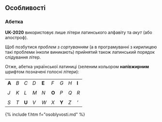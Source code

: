## Особливості

<a name="abetka"></a>

### Абетка

**UK-2020** використовує лише літери латинського алфавіту та _акут_ (або апостроф).

Щоб позбутися _проблем з сортуванням_ (а в програмуванні з кирилицею такі проблеми інколи виникають) прийнятий також латинський порядок слідування літер.

Отже, абетка української латиниці (зеленим кольором **напівжирним** шрифтом позначені голосні літери):

<table>
  <tr><td><b><span class="green">A</span></b></td><td><i>B</i></td><td><i>C</i></td><td><i>D</i></td><td><span class="green"><b>E</b></span></td><td><i>F</i></td><td><i>G</i></td><td><i>H</i></td><td><span class="green"><b>I</b></span></td></tr>
<tr><td colspan="10"></td></tr>
<tr><td><i>J</i></td><td><i>K</i></td><td><i>L</i></td><td><i>M</i></td><td><i>N</i></td><td><span class="green"><b>O</b></span></td><td><i>P</i></td><td><i>Q</i></td><td><i>R</i></td></tr>
<tr><td colspan="10"></td></tr>
    <tr><td><i>S</i></td><td><i>T</i></td><td><span class="green"><b>U</b></span></td><td><i>V</i></td><td><i>W</i></td><td><i>X</i></td><td><span class="green"><b>Y</b></span></td><td><i>Z</i></td><td><i>’</i></td></tr>
</table>

{% include f.htm f="osoblyvosti.md" %}
